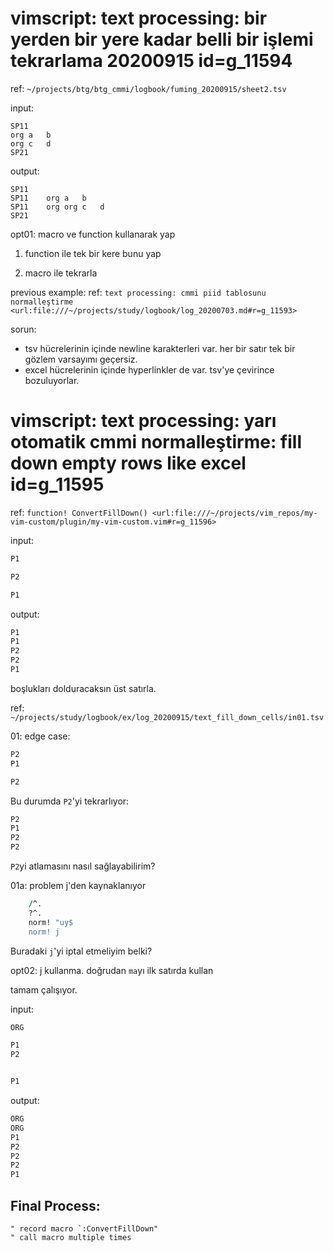 
# vimscript: text processing: bir yerden bir yere kadar belli bir işlemi tekrarlama 20200915  id=g_11594

ref: `~/projects/btg/btg_cmmi/logbook/fuming_20200915/sheet2.tsv`

input:

```tsv
SP11		
org	a	b
org	c	d
SP21
```

output:

```tsv
SP11		
SP11	org	a	b
SP11	org	org	c	d
SP21
```

opt01: macro ve function kullanarak yap

1. function ile tek bir kere bunu yap

2. macro ile tekrarla

previous example: ref: `text processing: cmmi piid tablosunu normalleştirme <url:file:///~/projects/study/logbook/log_20200703.md#r=g_11593>`

sorun: 

- tsv hücrelerinin içinde newline karakterleri var. her bir satır tek bir gözlem varsayımı geçersiz.
- excel hücrelerinin içinde hyperlinkler de var. tsv'ye çevirince bozuluyorlar.

# vimscript: text processing: yarı otomatik cmmi normalleştirme: fill down empty rows like excel  id=g_11595

ref: `function! ConvertFillDown() <url:file:///~/projects/vim_repos/my-vim-custom/plugin/my-vim-custom.vim#r=g_11596>`

input:

```clojure
P1

P2

P1
```

output:

```clojure
P1
P1
P2
P2
P1
```

boşlukları dolduracaksın üst satırla.

ref: `~/projects/study/logbook/ex/log_20200915/text_fill_down_cells/in01.tsv`

01: edge case:

```clojure
P2
P1

P2
```

Bu durumda `P2`'yi tekrarlıyor:

```clojure
P2
P1
P2
P2
```

`P2`yi atlamasını nasıl sağlayabilirim?

01a: problem j'den kaynaklanıyor

```clojure
	/^.
	?^.
	norm! "uy$
	norm! j
```

Buradaki `j`'yi iptal etmeliyim belki?

opt02: j kullanma. doğrudan `ma`yı ilk satırda kullan

tamam çalışıyor.

input:

```clojure
ORG

P1
P2


P1
```

output:

```clojure
ORG
ORG
P1
P2
P2
P2
P1
```

## Final Process:

```vim
" record macro `:ConvertFillDown"
" call macro multiple times
```



